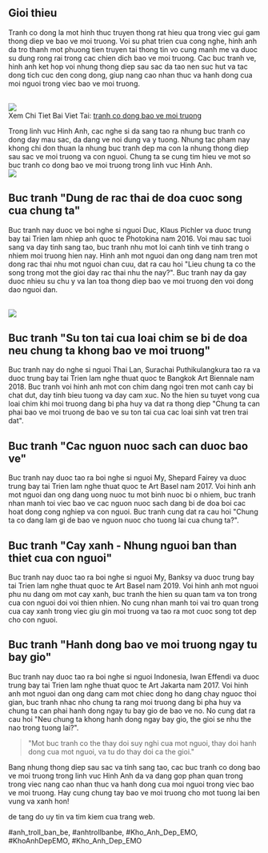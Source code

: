 <h2>Gioi thieu</h2><p>Tranh co dong la mot hinh thuc truyen thong rat hieu qua trong viec gui gam thong diep ve bao ve moi truong. Voi su phat trien cua cong nghe, hinh anh da tro thanh mot phuong tien truyen tai thong tin vo cung manh me va duoc su dung rong rai trong cac chien dich bao ve moi truong. Cac buc tranh ve, hinh anh ket hop voi nhung thong diep sau sac da tao nen suc hut va tac dong tich cuc den cong dong, giup nang cao nhan thuc va hanh dong cua moi nguoi trong viec bao ve moi truong.</p><br><img src="https://khoanhdepemo.com/wp-content/uploads/2024/12/cropped-Du-an-moi.png"></br>
Xem Chi Tiet Bai Viet Tai: <a href="https://khoanhdepemo.com/hinh-anh-bao-ve-moi-truong/">tranh co dong bao ve moi truong</a><p>Trong linh vuc Hinh Anh, cac nghe si da sang tao ra nhung buc tranh co dong day mau sac, da dang ve noi dung va y tuong. Nhung tac pham nay khong chi don thuan la nhung buc tranh dep ma con la nhung thong diep sau sac ve moi truong va con nguoi. Chung ta se cung tim hieu ve mot so buc tranh co dong bao ve moi truong trong linh vuc Hinh Anh.<br><img src="https://khoanhdepemo.com/wp-content/uploads/2024/12/cropped-Du-an-moi.png"></br><h2>Buc tranh "Dung de rac thai de doa cuoc song cua chung ta"</h2><p>Buc tranh nay duoc ve boi nghe si nguoi Duc, Klaus Pichler va duoc trung bay tai Trien lam nhiep anh quoc te Photokina nam 2016. Voi mau sac tuoi sang va day tinh sang tao, buc tranh nhu mot loi canh tinh ve tinh trang o nhiem moi truong hien nay. Hinh anh mot nguoi dan ong dang nam tren mot dong rac thai nhu mot nguoi chan cuu, dat ra cau hoi "Lieu chung ta co the song trong mot the gioi day rac thai nhu the nay?". Buc tranh nay da gay duoc nhieu su chu y va lan toa thong diep bao ve moi truong den voi dong dao nguoi dan.</p><br><img src="https://khoanhdepemo.com/wp-content/uploads/2024/12/Anh-Trai-Dat1-300x169.jpg"></br><h2>Buc tranh "Su ton tai cua loai chim se bi de doa neu chung ta khong bao ve moi truong"</h2><p>Buc tranh nay do nghe si nguoi Thai Lan, Surachai Puthikulangkura tao ra va duoc trung bay tai Trien lam nghe thuat quoc te Bangkok Art Biennale nam 2018. Buc tranh voi hinh anh mot con chim dang ngoi tren mot canh cay bi chat dut, day tinh bieu tuong va day cam xuc. No the hien su tuyet vong cua loai chim khi moi truong dang bi pha huy va dat ra thong diep "Chung ta can phai bao ve moi truong de bao ve su ton tai cua cac loai sinh vat tren trai dat".<h2>Buc tranh "Cac nguon nuoc sach can duoc bao ve"</h2><p>Buc tranh nay duoc tao ra boi nghe si nguoi My, Shepard Fairey va duoc trung bay tai Trien lam nghe thuat quoc te Art Basel nam 2017. Voi hinh anh mot nguoi dan ong dang uong nuoc tu mot binh nuoc bi o nhiem, buc tranh nhan manh toi viec bao ve cac nguon nuoc sach dang bi de doa boi cac hoat dong cong nghiep va con nguoi. Buc tranh cung dat ra cau hoi "Chung ta co dang lam gi de bao ve nguon nuoc cho tuong lai cua chung ta?".</p><h2>Buc tranh "Cay xanh - Nhung nguoi ban than thiet cua con nguoi"</h2><p>Buc tranh nay duoc tao ra boi nghe si nguoi My, Banksy va duoc trung bay tai Trien lam nghe thuat quoc te Art Basel nam 2019. Voi hinh anh mot nguoi phu nu dang om mot cay xanh, buc tranh the hien su quan tam va ton trong cua con nguoi doi voi thien nhien. No cung nhan manh toi vai tro quan trong cua cay xanh trong viec giu gin moi truong va tao ra mot cuoc song tot dep cho con nguoi.<h2>Buc tranh "Hanh dong bao ve moi truong ngay tu bay gio"</h2><p>Buc tranh nay duoc tao ra boi nghe si nguoi Indonesia, Iwan Effendi va duoc trung bay tai Trien lam nghe thuat quoc te Art Jakarta nam 2017. Voi hinh anh mot nguoi dan ong dang cam mot chiec dong ho dang chay nguoc thoi gian, buc tranh nhac nho chung ta rang moi truong dang bi pha huy va chung ta can phai hanh dong ngay tu bay gio de bao ve no. No cung dat ra cau hoi "Neu chung ta khong hanh dong ngay bay gio, the gioi se nhu the nao trong tuong lai?".</p><blockquote>"Mot buc tranh co the thay doi suy nghi cua mot nguoi, thay doi hanh dong cua mot nguoi, va tu do thay doi ca the gioi."</blockquote><p>Bang nhung thong diep sau sac va tinh sang tao, cac buc tranh co dong bao ve moi truong trong linh vuc Hinh Anh da va dang gop phan quan trong trong viec nang cao nhan thuc va hanh dong cua moi nguoi trong viec bao ve moi truong. Hay cung chung tay bao ve moi truong cho mot tuong lai ben vung va xanh hon!</p><p>de tang do uy tin va tim kiem cua trang web.</p>
#anh_troll_ban_be, #anhtrollbanbe, #Kho_Anh_Dep_EMO, #KhoAnhDepEMO, #Kho_Anh_Dep_EMO
